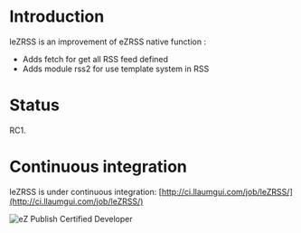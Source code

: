 Introduction
============
leZRSS is an improvement of eZRSS native function :

* Adds fetch for get all RSS feed defined
* Adds module rss2 for use template system in RSS

Status
======
RC1.

Continuous integration
======================
leZRSS is under continuous integration: [http://ci.llaumgui.com/job/leZRSS/](http://ci.llaumgui.com/job/leZRSS/)

![eZ Publish Certified Developer](http://www.llaumgui.com/images/ezcertdev.png)

